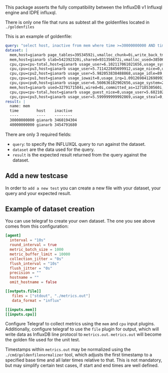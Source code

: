 This package asserts the fully compatibility between the InfluxDB v1 Influxql engine
and IDPE influxql.

There is only one file that runs as subtest all the goldenfiles located in
`./goldenfiles`

This is an example of goldenfile:

```yaml
query: "select host, inactive from mem where time >=30000000000 AND time < 50000000000"
dataset: |
  mem,host=gianarb page_tables=39534592i,vmalloc_chunk=0i,write_back_tmp=0i,dirty=884736i,high_total=0i,available=11992494080i,used=3284553728i,active=7172775936i,huge_pages_free=0i,swap_total=8589930496i,vmalloc_used=38604800i,free=4928421888i,commit_limit=16853958656i,committed_as=12584218624i,mapped=939278336i,vmalloc_total=35184372087808i,write_back=0i,buffered=989163520i,wired=0i,low_free=0i,huge_page_size=2097152i,swap_cached=120016896i,swap_free=8445227008i,inactive=3461185536i,slab=542363648i,high_free=0i,shared=903233536i,sreclaimable=449650688i,total=16528056320i,cached=7325917184i,available_percent=72.55840522208482,sunreclaim=92712960i,used_percent=19.87259520664557,huge_pages_total=0i,low_total=0i 0
  mem,host=gianarb slab=542392320i,shared=931356672i,vmalloc_used=38506496i,sunreclaim=92692480i,write_back=0i,total=16528056320i,commit_limit=16853958656i,huge_pages_free=0i,vmalloc_chunk=0i,active=7159382016i,huge_page_size=2097152i,swap_total=8589930496i,used=3266457600i,buffered=989843456i,wired=0i,high_free=0i,page_tables=38965248i,swap_cached=120016896i,write_back_tmp=0i,inactive=3454332928i,used_percent=19.7631078740177,committed_as=12570415104i,dirty=339968i,high_total=0i,huge_pages_total=0i,sreclaimable=449699840i,vmalloc_total=35184372087808i,free=4914728960i,cached=7357026304i,available_percent=72.49944859820032,low_free=0i,low_total=0i,swap_free=8445227008i,available=11982749696i,mapped=938016768i 20000000000
  cpu,cpu=cpu-total,host=gianarb usage_user=6.102117061021656,usage_system=2.938978829389874,usage_nice=0,usage_irq=1.0709838107097638,usage_guest=0,usage_idle=89.41469489414925,usage_iowait=0.024906600249037934,usage_softirq=0.4483188044832491,usage_steal=0,usage_guest_nice=0 30000000000
  cpu,cpu=cpu3,host=gianarb usage_user=5.711422845699912,usage_nice=0,usage_iowait=0,usage_irq=1.302605210421328,usage_steal=0,usage_guest=0,usage_guest_nice=0,usage_system=2.905811623247315,usage_idle=89.67935871744233,usage_softirq=0.4008016032064967 30000000000
  cpu,cpu=cpu2,host=gianarb usage_user=5.982053838488868,usage_idle=89.73080757727861,usage_irq=0.8973080757725367,usage_softirq=0.4985044865405501,usage_steal=0,usage_guest=0,usage_system=2.8913260219364374,usage_nice=0,usage_iowait=0,usage_guest_nice=0 30000000000
  cpu,cpu=cpu1,host=gianarb usage_iowait=0,usage_irq=1.0912698412698993,usage_softirq=0.4960317460319519,usage_guest_nice=0,usage_steal=0,usage_guest=0,usage_user=6.051587301585189,usage_system=3.075396825396861,usage_idle=89.28571428573105,usage_nice=0 30000000000
  cpu,cpu=cpu0,host=gianarb usage_user=6.560636182902656,usage_system=2.9821073558650495,usage_idle=88.86679920477891,usage_irq=1.0934393638174862,usage_steal=0,usage_nice=0,usage_iowait=0,usage_softirq=0.4970178926437982,usage_guest=0,usage_guest_nice=0 30000000000
  mem,host=gianarb used=3279171584i,wired=0i,committed_as=12718530560i,huge_pages_total=0i,active=7167565824i,swap_total=8589930496i,vmalloc_total=35184372087808i,available=11979239424i,cached=7348174848i,buffered=989859840i,commit_limit=16853958656i,low_free=0i,vmalloc_used=38834176i,total=16528056320i,inactive=3460194304i,available_percent=72.47821033562403,high_free=0i,huge_pages_free=0i,slab=542396416i,dirty=487424i,page_tables=39669760i,swap_free=8445227008i,vmalloc_chunk=0i,write_back=0i,free=4910850048i,huge_page_size=2097152i,low_total=0i,sunreclaim=92696576i,write_back_tmp=0i,used_percent=19.84003152283547,high_total=0i,mapped=938799104i,shared=922521600i,sreclaimable=449699840i,swap_cached=120016896i 30000000000
  cpu,cpu=cpu-total,host=gianarb usage_guest_nice=0,usage_user=5.682102628286863,usage_idle=89.88735919901404,usage_nice=0,usage_iowait=0.10012515644554432,usage_guest=0,usage_system=2.828535669587463,usage_irq=1.076345431789406,usage_softirq=0.4255319148935456,usage_steal=0 40000000000
  cpu,cpu=cpu3,host=gianarb usage_user=5.599999999992869,usage_steal=0,usage_guest_nice=0,usage_softirq=0.4999999999999318,usage_guest=0,usage_system=2.9999999999984537,usage_idle=89.39999999999075,usage_nice=0,usage_iowait=0.19999999999995852,usage_irq=1.2999999999994816 40000000000
result: |
  name: mem
  time        host    inactive
  ----        ----    --------
  30000000000 gianarb 3460194304
  40000000000 gianarb 3454791680
```

There are only 3 required fields:

* `query`: to specify the INFLUXQL query to run against the dataset.
* `dataset` are the data used for the query.
* `result` is the expected result returned from the query against the dataset.

## Add a new testcase

In order to `add a new test` you can create a new file with your dataset, your
query and your expected result.

## Example of dataset creation

You can use telegraf to create your own dataset. The one you see above comes
from this configuration:

```toml
[agent]
  interval = "10s"
  round_interval = true
  metric_batch_size = 1000
  metric_buffer_limit = 10000
  collection_jitter = "0s"
  flush_interval = "10s"
  flush_jitter = "0s"
  precision = ""
  hostname = ""
  omit_hostname = false

[[outputs.file]]
   files = ["stdout", "./metrics.out"]
   data_format = "influx"

[[inputs.mem]]
[[inputs.cpu]]
```

Configure Telegraf to collect metrics using the `mem` and `cpu` input plugins.
Additionally, configure telegraf to use the `file` plugin for output, which will
write data as InfluxDB line protocol to `metrics.out`. `metrics.out` will become
the golden file used for the unit test.

Timestamps within `metrics.out` may be normalized using the
`./cmd/goldenfilenormalizer` tool, which adjusts the first timestamp to a
specified base time and all later times relative to that. This is not mandatory,
but may simplify certain test cases, if start and end times are well defined.
